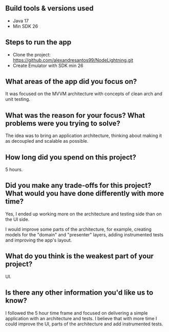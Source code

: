 ## Build tools & versions used

 - Java 17
 - Min SDK 26

## Steps to run the app

- Clone the project: https://github.com/alexandresantos99/NodeLightning.git
- Create Emulator with SDK min 26

## What areas of the app did you focus on?

 It was focused on the MVVM architecture with concepts of clean arch and unit testing.

##  What was the reason for your focus? What problems were you trying to solve?

The idea was to bring an application architecture, thinking about making it as decoupled and scalable as possible.

## How long did you spend on this project?

5 hours.

## Did you make any trade-offs for this project? What would you have done differently with more time?
Yes, I ended up working more on the architecture and testing side than on the UI side.

I would improve some parts of the architecture, for example, creating models for the "domain" and "presenter" layers, adding instrumented tests and improving the app's layout.

## What do you think is the weakest part of your project?

UI.

## Is there any other information you'd like us to know?

I followed the 5 hour time frame and focused on delivering a simple application with an architecture and tests. I believe that with more time I could improve the UI, parts of the architecture and add instrumented tests.
